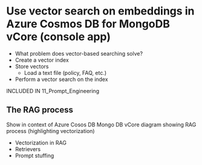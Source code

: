 # Use vector search on embeddings in Azure Cosmos DB for MongoDB vCore (console app)

- What problem does vector-based searching solve?
- Create a vector index
- Store vectors
    - Load a text file (policy, FAQ, etc.)
- Perform a vector search on the index

INCLUDED IN 11_Prompt_Engineering

## The RAG process
Show in context of Azure Cosos DB Mongo DB vCore
diagram showing RAG process (highlighting vectorization)
- Vectorization in RAG
- Retrievers
- Prompt stuffing
